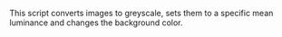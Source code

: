 This script converts images to greyscale, sets them to a specific mean luminance and changes the background color.
